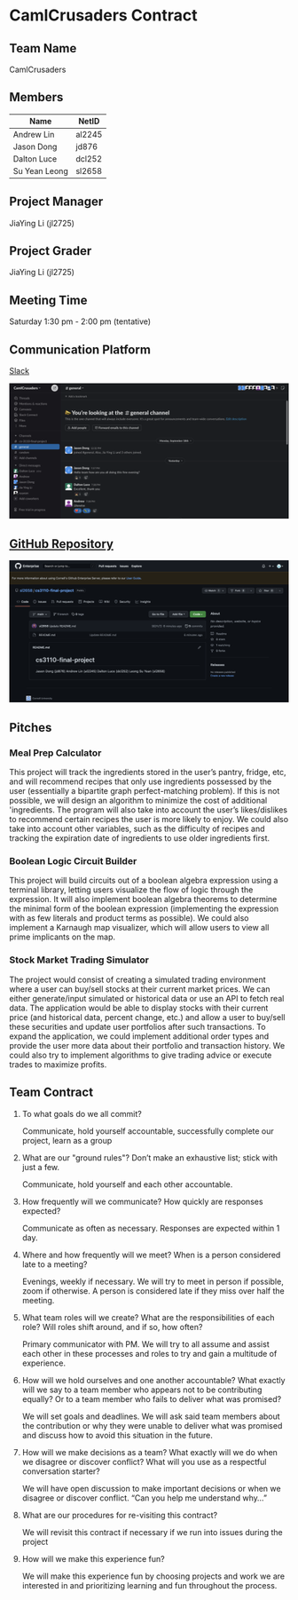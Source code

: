 # CamlCrusaders Contract

## Team Name

CamlCrusaders

## Members

| Name          | NetID  |
| ------------- | ------ |
| Andrew Lin    | al2245 |
| Jason Dong    | jd876  |
| Dalton Luce   | dcl252 |
| Su Yean Leong | sl2658 |

## Project Manager

JiaYing Li (jl2725)

## Project Grader

JiaYing Li (jl2725)

## Meeting Time

Saturday 1:30 pm - 2:00 pm (tentative)

## Communication Platform

[Slack](https://camlcrusaders.slack.com/archives/C05SMF2SM38)

![Image of Slack Communication Channel](assets/slack.png)

## [GitHub Repository](https://github.coecis.cornell.edu/sl2658/cs3110-final-project)

![Image of GitHub Repository](assets/github.png)

## Pitches

### Meal Prep Calculator

This project will track the ingredients stored in the user’s pantry, fridge,
etc, and will recommend recipes that only use ingredients possessed by the user
(essentially a bipartite graph perfect-matching problem).  If this is not
possible, we will design an algorithm to minimize the cost of additional
'ingredients. The program will also take into account the user’s likes/dislikes
to recommend certain recipes the user is more likely to enjoy. We could also
take into account other variables, such as the difficulty of recipes and
tracking the expiration date of ingredients to use older ingredients first.

### Boolean Logic Circuit Builder

This project will build circuits out of a boolean algebra expression using a
terminal library, letting users visualize the flow of logic through the
expression. It will also implement boolean algebra theorems to determine the
minimal form of the boolean expression (implementing the expression with as few
literals and product terms as possible). We could also implement a Karnaugh map
visualizer, which will allow users to view all prime implicants on the map.

### Stock Market Trading Simulator

The project would consist of creating a simulated trading environment where a
user can buy/sell stocks at their current market prices. We can either
generate/input simulated or historical data or use an API to fetch real data.
The application would be able to display stocks with their current price (and
historical data, percent change, etc.) and allow a user to buy/sell these
securities and update user portfolios after such transactions. To expand the
application, we could implement additional order types and provide the user more
data about their portfolio and transaction history. We could also try to
implement algorithms to give trading advice or execute trades to maximize
profits.

## Team Contract

1. To what goals do we all commit?

    Communicate, hold yourself accountable, successfully complete our project,
    learn as a group

2. What are our "ground rules"? Don’t make an exhaustive list; stick with just a
   few.

    Communicate, hold yourself and each other accountable.

3. How frequently will we communicate? How quickly are responses expected?

    Communicate as often as necessary. Responses are expected within 1 day.

4. Where and how frequently will we meet? When is a person considered late to a
   meeting?

    Evenings, weekly if necessary. We will try to meet in person if possible,
    zoom if otherwise. A person is considered late if they miss over half the
    meeting.

5. What team roles will we create? What are the responsibilities of each role?
   Will roles shift around, and if so, how often?

    Primary communicator with PM. We will try to all assume and assist each
    other in these processes and roles to try and gain a multitude of
    experience.

6. How will we hold ourselves and one another accountable? What exactly will we
   say to a team member who appears not to be contributing equally? Or to a
   team member who fails to deliver what was promised?

    We will set goals and deadlines. We will ask said team members about the
    contribution or why they were unable to deliver what was promised and
    discuss how to avoid this situation in the future.

7. How will we make decisions as a team? What exactly will we do when we
   disagree or discover conflict? What will you use as a respectful
   conversation starter?

    We will have open discussion to make important decisions or when we disagree
    or discover conflict. “Can you help me understand why…”

8. What are our procedures for re-visiting this contract?

    We will revisit this contract if necessary if we run into issues during the
    project

9. How will we make this experience fun?

    We will make this experience fun by choosing projects and work we are
    interested in and prioritizing learning and fun throughout the process.
